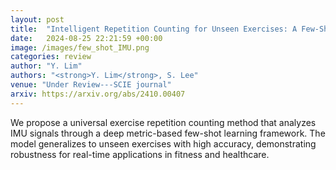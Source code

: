```yaml
---
layout: post
title:  "Intelligent Repetition Counting for Unseen Exercises: A Few-Shot Learning Approach with Sensor Signals"
date:   2024-08-25 22:21:59 +00:00
image: /images/few_shot_IMU.png
categories: review
author: "Y. Lim"
authors: "<strong>Y. Lim</strong>, S. Lee"
venue: "Under Review---SCIE journal"
arxiv: https://arxiv.org/abs/2410.00407
---
```

We propose a universal exercise repetition counting method that analyzes IMU signals through a deep metric-based few-shot learning framework. The model generalizes to unseen exercises with high accuracy, demonstrating robustness for real-time applications in fitness and healthcare.